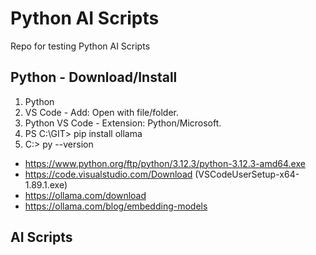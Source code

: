# Python AI Scripts
Repo for testing Python AI Scripts
## Python - Download/Install
1.	Python
2.	VS Code - Add: Open with file/folder.
3.	Python VS Code - Extension: Python/Microsoft.
4.	PS C:\GIT> pip install ollama
5.  C:\> py --version
* https://www.python.org/ftp/python/3.12.3/python-3.12.3-amd64.exe
* https://code.visualstudio.com/Download   (VSCodeUserSetup-x64-1.89.1.exe)
* https://ollama.com/download
* https://ollama.com/blog/embedding-models
## AI Scripts
